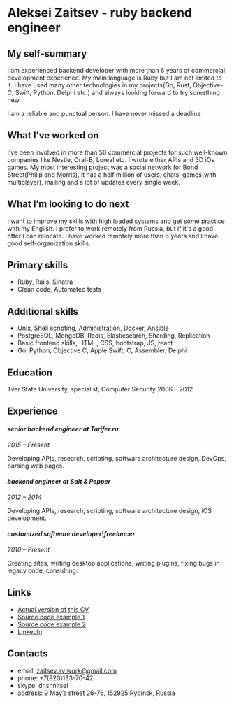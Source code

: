 # Aleksei Zaitsev - ruby backend engineer

## My self-summary

I am experienced backend developer with more than 6 years of commercial development experience. My main language is Ruby but I am not limited to it. I have used many other technologies in my projects(Go, Rust, Objective-C, Swift, Python, Delphi etc.) and always looking forward to try something new.

I am a reliable and punctual person. I have never missed a deadline

## What I’ve worked on

I’ve been involved in more than 50 commercial projects for such well-known companies like Nestle, Oral-B, Loreal etc. I wrote either APIs and 3D iOs games. My most interesting project was a social network for Bond Street(Philip and Morris), it has a half million of users, chats, games(with multiplayer), mailing and a lot of updates every single week.

## What I’m looking to do next

I want to improve my skills with high loaded systems and get some practice with my English. I prefer to work remotely from Russia, but if it's a good offer I can relocate. I have worked remotely more than 6 years and I have good self-organization skills.

## Primary skills

* Ruby, Rails, Sinatra
* Clean code, Automated tests

## Additional skills

* Unix, Shell scripting, Administration, Docker, Ansible
* PostgreSQL, MongoDB, Redis, Elasticsearch, Sharding, Replication
* Basic frontend skills, HTML, CSS, bootstrap, JS, react
* Go, Python, Objective C, Apple Swift, C, Assembler, Delphi

## Education

Tver State University,
specialist, Computer Security
2006 – 2012

## Experience

#### _senior backend engineer at Tarifer.ru_
_2015 – Present_

Developing APIs, research, scripting, software architecture design, DevOps, parsing web pages.

#### _backend engineer at Salt & Pepper_
_2012 – 2014_

Developing APIs, research, scripting, software architecture design, iOS development.

#### _customized software developer\freelancer_
_2010 – Present_

Creating sites, writing desktop applications, writing plugins, fixing bugs in legacy code, consulting.

## Links

* [Actual version of this CV](https://github.com/DrShnitzel/zaitsev_av_cv)
* [Source code example 1](https://github.com/DrShnitzel/api-beeline-inspector)
* [Source code example 2](https://github.com/DrShnitzel/geo-tasks)
* [LinkedIn](https://ru.linkedin.com/in/aleksei-zaitsev-6188755b)

## Contacts
* email: zaitsev.av.work@gmail.com
* phone: +7(920)133-70-42
* skype: dr.shnitsel
* address: 9 May’s street 26-76, 152925 Rybinsk, Russia

